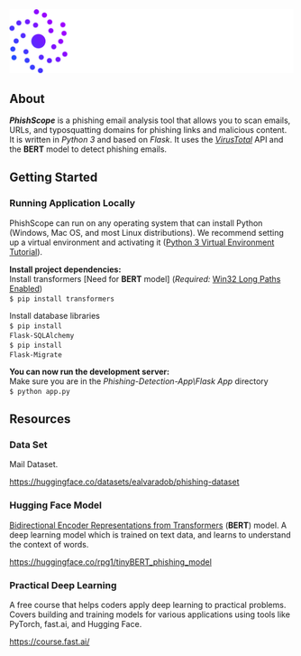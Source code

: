 <div align="center">
<img src="images\Logo Design-13.png">
</div>

## About
***PhishScope*** is a phishing email analysis tool that allows you to scan emails, URLs, and typosquatting domains for phishing links and malicious content.  It is written in *Python 3* and based on *Flask*. It uses the <a href="https://docs.virustotal.com/reference/overview">*VirusTotal*</a> API and the **BERT** model to detect phishing emails. 

## Getting Started
### Running Application Locally
PhishScope can run on any operating system that can install Python (Windows, Mac OS, and most Linux distributions). We recommend setting up a virtual environment and activating it (<a href="https://docs.python.org/3/tutorial/venv.html">Python 3 Virtual Environment Tutorial</a>).

**Install project dependencies:**
<br>
Install transformers [Need for **BERT** model] (*Required:* <a href="https://www.tenforums.com/tutorials/51704-enable-disable-win32-long-paths-windows-10-a.html">Win32 Long Paths Enabled</a>)
<br>
<code>$ pip install transformers</code>


Install database libraries
<br>
<code>$ pip install Flask-SQLAlchemy</code>
<br>
<code>$ pip install Flask-Migrate</code>

**You can now run the development server:**
<br>
Make sure you are in the *Phishing-Detection-App\Flask App* directory
<br>
<code>$ python app.py</code>

## Resources
### Data Set
Mail Dataset.

https://huggingface.co/datasets/ealvaradob/phishing-dataset  

### Hugging Face Model
<a href="https://huggingface.co/docs/transformers/model_doc/bert">Bidirectional Encoder Representations from Transformers</a> (**BERT**) model. A deep learning model which is trained on text data, and learns to understand the context of words.

https://huggingface.co/rpg1/tinyBERT_phishing_model

### Practical Deep Learning
A free course that helps coders apply deep learning to practical problems. Covers building and training models for various applications using tools like PyTorch, fast.ai, and Hugging Face.

https://course.fast.ai/



